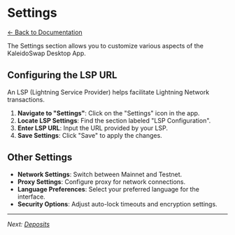 # Settings

[← Back to Documentation](README.md)

The Settings section allows you to customize various aspects of the KaleidoSwap Desktop App.

## Configuring the LSP URL

An LSP (Lightning Service Provider) helps facilitate Lightning Network transactions.

1. **Navigate to "Settings"**: Click on the "Settings" icon in the app.
2. **Locate LSP Settings**: Find the section labeled "LSP Configuration".
3. **Enter LSP URL**: Input the URL provided by your LSP.
4. **Save Settings**: Click "Save" to apply the changes.

## Other Settings

- **Network Settings**: Switch between Mainnet and Testnet.
- **Proxy Settings**: Configure proxy for network connections.
- **Language Preferences**: Select your preferred language for the interface.
- **Security Options**: Adjust auto-lock timeouts and encryption settings.

---

*Next: [Deposits](Deposits.md)*
